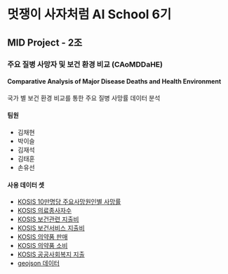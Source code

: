 # 멋쟁이 사자처럼 AI School 6기
## MID Project - 2조
### 주요 질병 사망자 및 보건 환경 비교 (CAoMDDaHE)
#### Comparative Analysis of Major Disease Deaths and Health Environment
국가 별 보건 환경 비교를 통한 주요 질병 사망률 데이터 분석  

#### 팀원
- 김채현
- 박이슬
- 김재석
- 김태훈
- 손유선

#### 사용 데이터 셋
- [KOSIS 10만명당 주요사망원인별 사망률](https://kosis.kr/statHtml/statHtml.do?orgId=101&tblId=DT_2KAAC13&conn_path=I2)
- [KOSIS 의료종사자수](https://kosis.kr/statHtml/statHtml.do?orgId=101&tblId=DT_2KAAC01&conn_path=I2)
- [KOSIS 보건관련 지출비](https://kosis.kr/statHtml/statHtml.do?orgId=101&tblId=DT_2KAAC09&conn_path=I2)
- [KOSIS 보건서비스 지출비](https://kosis.kr/statHtml/statHtml.do?orgId=101&tblId=DT_2KAAC14&conn_path=I2)
- [KOSIS 의약품 판매](https://kosis.kr/statHtml/statHtml.do?orgId=101&tblId=DT_2KAAC25&conn_path=I2)
- [KOSIS 의약품 소비](https://kosis.kr/statHtml/statHtml.do?orgId=101&tblId=DT_2KAAC24&conn_path=I2)
- [KOSIS 공공사회복지 지출](https://kosis.kr/statHtml/statHtml.do?orgId=101&tblId=DT_2KAAD21&conn_path=I2)
- [geojson 데이터](https://github.com/dr5hn/countries-states-cities-database/blob/master/countries.json)
